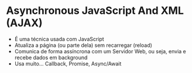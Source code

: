 # Asynchronous JavaScript And XML (AJAX)

* É uma técnica usada com JavaScript
* Atualiza a página (ou parte dela) sem recarregar (reload)
* Comunica de forma assíncrona com um Servidor Web, ou seja, envia e recebe dados em background
* Usa muito... Callback, Promise, Async/Await